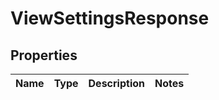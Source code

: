 
# ViewSettingsResponse

## Properties
Name | Type | Description | Notes
------------ | ------------- | ------------- | -------------




